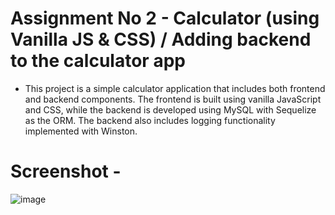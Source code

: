 # Assignment No 2 - Calculator (using Vanilla JS & CSS) / Adding backend to the calculator app


- This project is a simple calculator application that includes both frontend and backend components. The frontend is built using vanilla JavaScript and CSS, while the backend is developed using MySQL with Sequelize as the ORM. The backend also includes logging functionality implemented with Winston.


# Screenshot -
![image](https://github.com/user-attachments/assets/fdbdaa9c-8535-4764-b81d-9a5bae310484)

